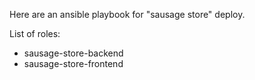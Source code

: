 Here are an ansible playbook for "sausage store" deploy.

List of roles:

- sausage-store-backend
- sausage-store-frontend

